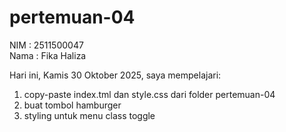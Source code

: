 # pertemuan-04

NIM : 2511500047<br>
Nama : Fika Haliza<br>

Hari ini, Kamis 30 Oktober 2025, saya mempelajari:
<ol>
  <li>copy-paste index.tml dan style.css dari folder pertemuan-04</li>
  <li>buat tombol hamburger</li>
  <li>styling untuk menu class toggle</li>

<ol>